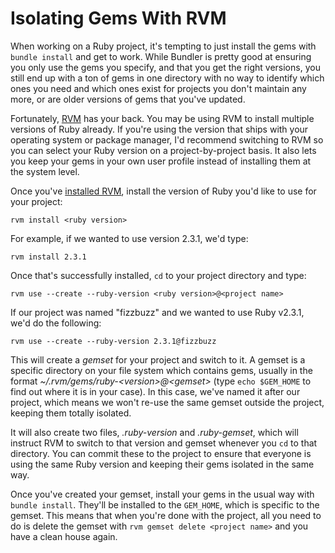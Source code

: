 # Isolating Gems With RVM

When working on a Ruby project, it's tempting to just install the gems with `bundle install` and get to work. While Bundler is pretty good at ensuring you only use the gems you specify, and that you get the right versions, you still end up with a ton of gems in one directory with no way to identify which ones you need and which ones exist for projects you don't maintain any more, or are older versions of gems that you've updated.

Fortunately, [RVM][] has your back. You may be using RVM to install multiple versions of Ruby already. If you're using the version that ships with your operating system or package manager, I'd recommend switching to RVM so you can select your Ruby version on a project-by-project basis. It also lets you keep your gems in your own user profile instead of installing them at the system level.

Once you've [installed RVM][Installing RVM], install the version of Ruby you'd like to use for your project:

    rvm install <ruby version>

For example, if we wanted to use version 2.3.1, we'd type:

    rvm install 2.3.1

Once that's successfully installed, `cd` to your project directory and type:

    rvm use --create --ruby-version <ruby version>@<project name>

If our project was named "fizzbuzz" and we wanted to use Ruby v2.3.1, we'd do the following:

    rvm use --create --ruby-version 2.3.1@fizzbuzz

This will create a *gemset* for your project and switch to it. A gemset is a specific directory on your file system which contains gems, usually in the format *~/.rvm/gems/ruby-&lt;version&gt;@&lt;gemset&gt;* (type `echo $GEM_HOME` to find out where it is in your case). In this case, we've named it after our project, which means we won't re-use the same gemset outside the project, keeping them totally isolated.

It will also create two files, *.ruby-version* and *.ruby-gemset*, which will instruct RVM to switch to that version and gemset whenever you `cd` to that directory. You can commit these to the project to ensure that everyone is using the same Ruby version and keeping their gems isolated in the same way.

Once you've created your gemset, install your gems in the usual way with `bundle install`. They'll be installed to the `GEM_HOME`, which is specific to the gemset. This means that when you're done with the project, all you need to do is delete the gemset with `rvm gemset delete <project name>` and you have a clean house again.

[RVM]: https://rvm.io/
[Installing RVM]: https://rvm.io/rvm/install
